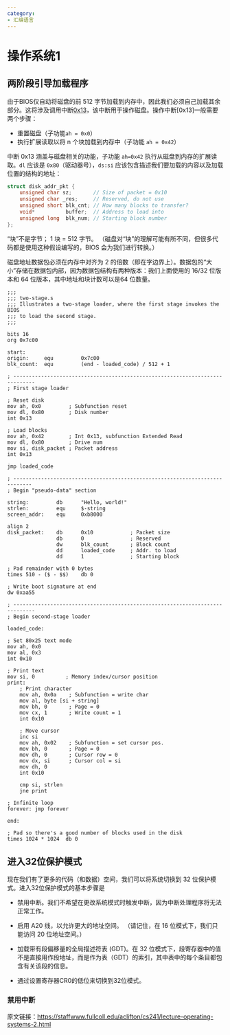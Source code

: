 ```yaml
---
category: 
- 汇编语言
---
```



# 操作系统1

## 两阶段引导加载程序

由于BIOS仅自动将磁盘的前 512 字节加载到内存中，因此我们必须自己加载其余部分。这将涉及调用中断[0x13](http://www.ctyme.com/intr/int-13.htm)，该中断用于操作磁盘。操作中断[0x13]一般需要两个步骤：

- 重置磁盘（子功能```ah = 0x0```）
- 执行扩展读取以将 n 个块加载到内存中（子功能 ```ah = 0x42```）

中断 0x13 涵盖与磁盘相关的功能，子功能 ```ah=0x42``` 执行从磁盘到内存的扩展读取。```dl``` 应该是 ```0x80```（驱动器号），```ds:si``` 应该包含描述我们要加载的内容以及加载位置的结构的地址：

```c
struct disk_addr_pkt {
    unsigned char sz;       // Size of packet = 0x10
    unsigned char _res;     // Reserved, do not use
    unsigned short blk_cnt; // How many blocks to transfer?
    void*          buffer;  // Address to load into
    unsigned long  blk_num; // Starting block number
};
```

“块”不是字节； 1 块 = 512 字节。 （磁盘对“块”的理解可能有所不同，但很多代码都是使用这种假设编写的，BIOS 会为我们进行转换。）

磁盘地址数据包必须在内存中对齐为 2 的倍数（即在字边界上）。数据包的“大小”存储在数据包内部，因为数据包结构有两种版本：我们上面使用的 16/32 位版本和 64 位版本，其中地址和块计数可以是64 位数量。



```x86asm
;;;
;;; two-stage.s
;;; Illustrates a two-stage loader, where the first stage invokes the BIOS
;;; to load the second stage.
;;;

bits 16
org 0x7c00

start:
origin:     equ         0x7c00
blk_count:  equ         (end - loaded_code) / 512 + 1

; -----------------------------------------------------------------------------
; First stage loader

; Reset disk
mov ah, 0x0         ; Subfunction reset
mov dl, 0x80        ; Disk number
int 0x13

; Load blocks 
mov ah, 0x42        ; Int 0x13, subfunction Extended Read
mov dl, 0x80        ; Drive num
mov si, disk_packet ; Packet address
int 0x13

jmp loaded_code

; ----------------------------------------------------------------------------
; Begin "pseudo-data" section

string:         db      "Hello, world!"
strlen:         equ     $-string
screen_addr:    equ     0xb8000

align 2 
disk_packet:    db      0x10            ; Packet size
                db      0               ; Reserved
                dw      blk_count       ; Block count
                dd      loaded_code     ; Addr. to load
                dd      1               ; Starting block

; Pad remainder with 0 bytes
times 510 - ($ - $$)    db 0

; Write boot signature at end
dw 0xaa55

; -----------------------------------------------------------------------------
; Begin second-stage loader

loaded_code:

; Set 80x25 text mode
mov ah, 0x0
mov al, 0x3
int 0x10

; Print text
mov si, 0          ; Memory index/cursor position
print:
    ; Print character
    mov ah, 0x0a    ; Subfunction = write char
    mov al, byte [si + string]
    mov bh, 0       ; Page = 0
    mov cx, 1       ; Write count = 1
    int 0x10

    ; Move cursor
    inc si
    mov ah, 0x02    ; Subfunction = set cursor pos.
    mov bh, 0       ; Page = 0
    mov dh, 0       ; Cursor row = 0
    mov dx, si      ; Cursor col = si
    mov dh, 0
    int 0x10

    cmp si, strlen
    jne print

; Infinite loop
forever: jmp forever

end:

; Pad so there's a good number of blocks used in the disk
times 1024 * 1024  db 0
```

## 进入32位保护模式

现在我们有了更多的代码（和数据）空间，我们可以将系统切换到 32 位保护模式。进入32位保护模式的基本步骤是

- 禁用中断。我们不希望在更改系统模式时触发中断，因为中断处理程序将无法正常工作。

- 启用 A20 线，以允许更大的地址空间。 （请记住，在 16 位模式下，我们只能访问 20 位地址空间。）

- 加载带有段偏移量的全局描述符表 (GDT)。在 32 位模式下，段寄存器中的值不是直接用作段地址，而是作为表（GDT）的索引，其中表中的每个条目都包含有关该段的信息。

- 通过设置寄存器CR0的低位来切换到32位模式。

### 禁用中断

原文链接：https://staffwww.fullcoll.edu/aclifton/cs241/lecture-operating-systems-2.html